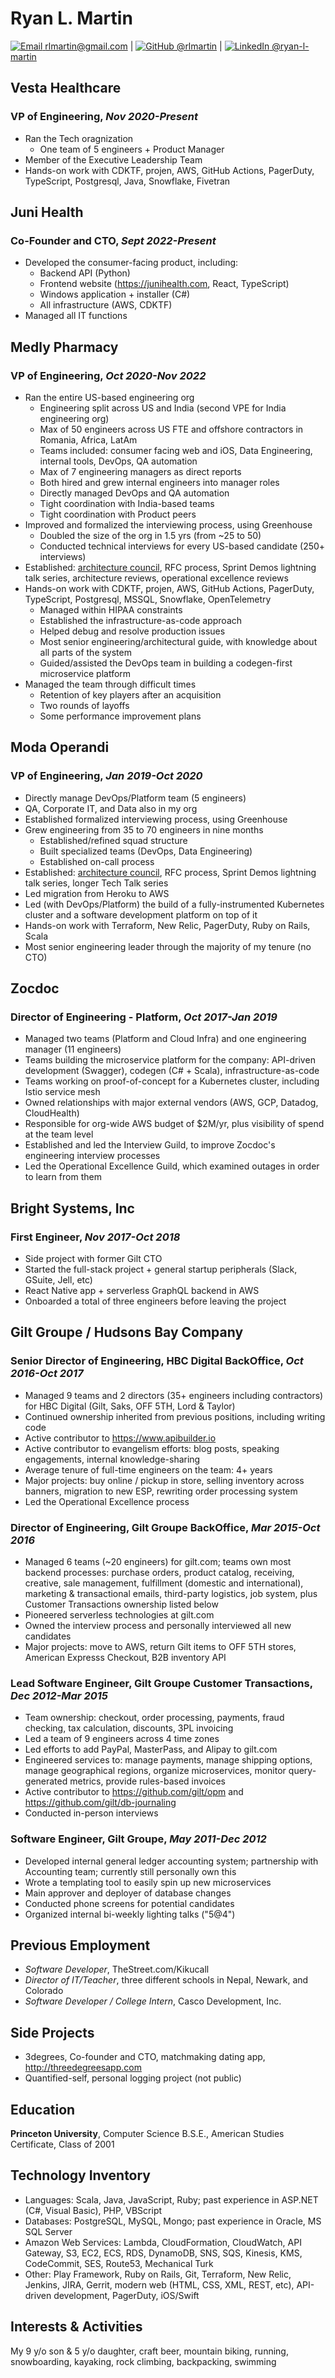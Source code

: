 # Ryan L. Martin

[![Email](images/email.png) rlmartin@gmail.com](mailto:rlmartin@gmail.com) | [![GitHub](images/github.png) @rlmartin](https://github.com/rlmartin) | [![LinkedIn](images/linkedin.png) @ryan-l-martin](https://www.linkedin.com/in/ryan-l-martin)

## Vesta Healthcare
### VP of Engineering, _Nov 2020-Present_
* Ran the Tech oragnization
  * One team of 5 engineers + Product Manager
* Member of the Executive Leadership Team
* Hands-on work with CDKTF, projen, AWS, GitHub Actions, PagerDuty, TypeScript, Postgresql, Java, Snowflake, Fivetran


## Juni Health
### Co-Founder and CTO, _Sept 2022-Present_
* Developed the consumer-facing product, including:
  * Backend API (Python)
  * Frontend website (https://junihealth.com, React, TypeScript)
  * Windows application + installer (C#)
  * All infrastructure (AWS, CDKTF)
* Managed all IT functions


## Medly Pharmacy
### VP of Engineering, _Oct 2020-Nov 2022_
* Ran the entire US-based engineering org
  * Engineering split across US and India (second VPE for India engineering org)
  * Max of 50 engineers across US FTE and offshore contractors in Romania, Africa, LatAm
  * Teams included: consumer facing web and iOS, Data Engineering, internal tools, DevOps, QA automation
  * Max of 7 engineering managers as direct reports
  * Both hired and grew internal engineers into manager roles
  * Directly managed DevOps and QA automation
  * Tight coordination with India-based teams
  * Tight coordination with Product peers
* Improved and formalized the interviewing process, using Greenhouse
  * Doubled the size of the org in 1.5 yrs (from ~25 to 50)
  * Conducted technical interviews for every US-based candidate (250+ interviews)
* Established: [architecture council](https://github.com/medlypharmacy/hippoc), RFC process, Sprint Demos lightning talk series, architecture reviews, operational excellence reviews
* Hands-on work with CDKTF, projen, AWS, GitHub Actions, PagerDuty, TypeScript, Postgresql, MSSQL, Snowflake, OpenTelemetry
  * Managed within HIPAA constraints
  * Established the infrastructure-as-code approach
  * Helped debug and resolve production issues
  * Most senior engineering/architectural guide, with knowledge about all parts of the system
  * Guided/assisted the DevOps team in building a codegen-first microservice platform
* Managed the team through difficult times
  * Retention of key players after an acquisition
  * Two rounds of layoffs
  * Some performance improvement plans


## Moda Operandi
### VP of Engineering, _Jan 2019-Oct 2020_
* Directly manage DevOps/Platform team (5 engineers)
* QA, Corporate IT, and Data also in my org
* Established formalized interviewing process, using Greenhouse
* Grew engineering from 35 to 70 engineers in nine months
  * Established/refined squad structure
  * Built specialized teams (DevOps, Data Engineering)
  * Established on-call process
* Established: [architecture council](https://github.com/ModaOperandi/agora), RFC process, Sprint Demos lightning talk series, longer Tech Talk series
* Led migration from Heroku to AWS
* Led (with DevOps/Platform) the build of a fully-instrumented Kubernetes cluster and a software development platform on top of it
* Hands-on work with Terraform, New Relic, PagerDuty, Ruby on Rails, Scala
* Most senior engineering leader through the majority of my tenure (no CTO)

## Zocdoc
### Director of Engineering - Platform, _Oct 2017-Jan 2019_
* Managed two teams (Platform and Cloud Infra) and one engineering manager (11 engineers)
* Teams building the microservice platform for the company: API-driven development (Swagger), codegen (C# + Scala), infrastructure-as-code
* Teams working on proof-of-concept for a Kubernetes cluster, including Istio service mesh
* Owned relationships with major external vendors (AWS, GCP, Datadog, CloudHealth)
* Responsible for org-wide AWS budget of $2M/yr, plus visibility of spend at the team level
* Established and led the Interview Guild, to improve Zocdoc's engineering interview processes
* Led the Operational Excellence Guild, which examined outages in order to learn from them

## Bright Systems, Inc
### First Engineer, _Nov 2017-Oct 2018_
* Side project with former Gilt CTO
* Started the full-stack project + general startup peripherals (Slack, GSuite, Jell, etc)
* React Native app + serverless GraphQL backend in AWS
* Onboarded a total of three engineers before leaving the project

## Gilt Groupe / Hudsons Bay Company
### Senior Director of Engineering, HBC Digital BackOffice, _Oct 2016-Oct 2017_
* Managed 9 teams and 2 directors (35+ engineers including contractors) for HBC Digital (Gilt, Saks, OFF 5TH, Lord & Taylor)
* Continued ownership inherited from previous positions, including writing code
* Active contributor to https://www.apibuilder.io
* Active contributor to evangelism efforts: blog posts, speaking engagements, internal knowledge-sharing
* Average tenure of full-time engineers on the team: 4+ years
* Major projects: buy online / pickup in store, selling inventory across banners, migration to new ESP, rewriting order processing system
* Led the Operational Excellence process

### Director of Engineering, Gilt Groupe BackOffice, _Mar 2015-Oct 2016_
* Managed 6 teams (~20 engineers) for gilt.com; teams own most backend processes: purchase orders, product catalog, receiving, creative, sale management, fulfillment (domestic and international), marketing & transactional emails, third-party logistics, job system, plus Customer Transactions ownership listed below
* Pioneered serverless technologies at gilt.com
* Owned the interview process and personally interviewed all new candidates
* Major projects: move to AWS, return Gilt items to OFF 5TH stores, American Expresss Checkout, B2B inventory API

### Lead Software Engineer, Gilt Groupe Customer Transactions, _Dec 2012-Mar 2015_
* Team ownership: checkout, order processing, payments, fraud checking, tax calculation, discounts, 3PL invoicing
* Led a team of 9 engineers across 4 time zones
* Led efforts to add PayPal, MasterPass, and Alipay to gilt.com
* Engineered services to: manage payments, manage shipping options, manage geographical regions, organize microservices, monitor query-generated metrics, provide rules-based invoices
* Active contributor to https://github.com/gilt/opm and https://github.com/gilt/db-journaling
* Conducted in-person interviews

### Software Engineer, Gilt Groupe, _May 2011-Dec 2012_
* Developed internal general ledger accounting system; partnership with Accounting team; currently still personally own this
* Wrote a templating tool to easily spin up new microservices
* Main approver and deployer of database changes
* Conducted phone screens for potential candidates
* Organized internal bi-weekly lighting talks ("5@4")

## Previous Employment
* _Software Developer_, TheStreet.com/Kikucall
* _Director of IT/Teacher_, three different schools in Nepal, Newark, and Colorado
* _Software Developer / College Intern_, Casco Development, Inc.

## Side Projects
* 3degrees, Co-founder and CTO, matchmaking dating app, http://threedegreesapp.com
* Quantified-self, personal logging project (not public)

## Education
**Princeton University**, Computer Science B.S.E., American Studies Certificate, Class of 2001

## Technology Inventory
* Languages: Scala, Java, JavaScript, Ruby; past experience in ASP.NET (C#, Visual Basic), PHP, VBScript
* Databases: PostgreSQL, MySQL, Mongo; past experience in Oracle, MS SQL Server
* Amazon Web Services: Lambda, CloudFormation, CloudWatch, API Gateway, S3, EC2, ECS, RDS, DynamoDB, SNS, SQS, Kinesis, KMS, CodeCommit, SES, Route53, Mechanical Turk
* Other: Play Framework, Ruby on Rails, Git, Terraform, New Relic, Jenkins, JIRA, Gerrit, modern web (HTML, CSS, XML, REST, etc), API-driven development, PagerDuty, iOS/Swift

## Interests & Activities
My 9 y/o son & 5 y/o daughter, craft beer, mountain biking, running, snowboarding, kayaking, rock climbing, backpacking, swimming